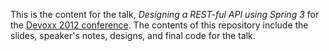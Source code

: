 This is the content for the talk, _Designing a REST-ful API using Spring 3_ for the [Devoxx 2012 conference][devoxx].  The contents of this repository include the slides, speaker's notes, designs, and final code for the talk.

[devoxx]: http://www.devoxx.com/display/DV12/Home
